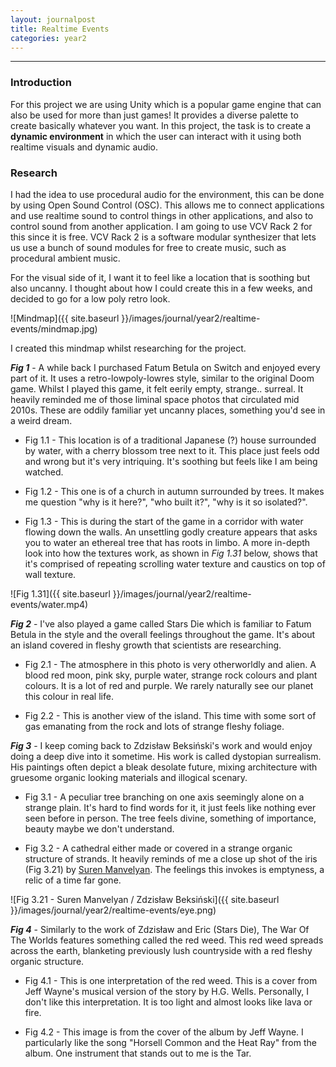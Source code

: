 ```yaml
---
layout: journalpost
title: Realtime Events
categories: year2
---
```


---
### Introduction

For this project we are using Unity which is a popular game engine that can also be used for more than just games! It provides a diverse palette to create basically whatever you want. In this project, the task is to create a **dynamic environment** in which the user can interact with it using both realtime visuals and dynamic audio.

### Research

I had the idea to use procedural audio for the environment, this can be done by using Open Sound Control (OSC). This allows me to connect applications and use realtime sound to control things in other applications, and also to control sound from another application. I am going to use VCV Rack 2 for this since it is free. VCV Rack 2 is a software modular synthesizer that lets us use a bunch of sound modules for free to create music, such as procedural ambient music.

For the visual side of it, I want it to feel like a location that is soothing but also uncanny. I thought about how I could create this in a few weeks, and decided to go for a low poly retro look.

![Mindmap]({{ site.baseurl }}/images/journal/year2/realtime-events/mindmap.jpg)

I created this mindmap whilst researching for the project.

***Fig 1*** - 
A while back I purchased Fatum Betula on Switch and enjoyed every part of it. It uses a retro-lowpoly-lowres style, similar to the original Doom game. Whilst I played this game, it felt eerily empty, strange.. surreal. It heavily reminded me of those liminal space photos that circulated mid 2010s. These are oddily familiar yet uncanny places, something you'd see in a weird dream.

* Fig 1.1 - This location is of a traditional Japanese (?) house surrounded by water, with a cherry blossom tree next to it. This place just feels odd and wrong but it's very intriquing. It's soothing but feels like I am being watched.

* Fig 1.2 - This one is of a church in autumn surrounded by trees. It makes me question "why is it here?", "who built it?", "why is it so isolated?".

* Fig 1.3 - This is during the start of the game in a corridor with water flowing down the walls. An unsettling godly creature appears that asks you to water an ethereal tree that has roots in limbo. 
A more in-depth look into how the textures work, as shown in *Fig 1.31* below, shows that it's comprised of repeating scrolling water texture and caustics on top of wall texture. 

![Fig 1.31]({{ site.baseurl }}/images/journal/year2/realtime-events/water.mp4)

***Fig 2*** -
I've also played a game called Stars Die which is familiar to Fatum Betula in the style and the overall feelings throughout the game. It's about an island covered in fleshy growth that scientists are researching.

* Fig 2.1 - The atmosphere in this photo is very otherworldly and alien. A blood red moon, pink sky, purple water, strange rock colours and plant colours. It is a lot of red and purple. We rarely naturally see our planet this colour in real life. 

* Fig 2.2 - This is another view of the island. This time with some sort of gas emanating from the rock and lots of strange fleshy foliage.

***Fig 3*** - 
I keep coming back to Zdzisław Beksiński's work and would enjoy doing a deep dive into it sometime. His work is called dystopian surrealism. His paintings often depict a bleak desolate future, mixing architecture with gruesome organic looking materials and illogical scenary.

* Fig 3.1 - A peculiar tree branching on one axis seemingly alone on a strange plain. It's hard to find words for it, it just feels like nothing ever seen before in person. The tree feels divine, something of importance, beauty maybe we don't understand. 

* Fig 3.2 - A cathedral either made or covered in a strange organic structure of strands. It heavily reminds of me a close up shot of the iris (Fig 3.21) by [Suren Manvelyan](https://www.surenmanvelyan.com/eyes/your-beautiful-eyes/?occur=1&cover=0&album=5). The feelings this invokes is emptyness, a relic of a time far gone.

![Fig 3.21 - Suren Manvelyan / Zdzisław Beksiński]({{ site.baseurl }}/images/journal/year2/realtime-events/eye.png)

***Fig 4*** -
Similarly to the work of Zdzisław and Eric (Stars Die), The War Of The Worlds features something called the red weed. This red weed spreads across the earth, blanketing previously lush countryside with a red fleshy organic structure.

* Fig 4.1 - This is one interpretation of the red weed. This is a cover from Jeff Wayne's musical version of the story by H.G. Wells. Personally, I don't like this interpretation. It is too light and almost looks like lava or fire.

* Fig 4.2 - This image is from the cover of the album by Jeff Wayne. I particularly like the song "Horsell Common and the Heat Ray" from the album. One instrument that stands out to me is the Tar. 



